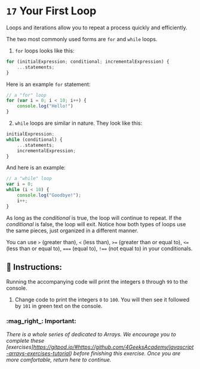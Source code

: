 # `17` Your First Loop

Loops and iterations allow you to repeat a process quickly and efficiently. 

The two most commonly used forms are `for` and `while` loops. 

1.  `for` loops looks like this:

```js
for (initialExpression; conditional; incrementalExpression) {
    ...statements;
}
```
Here is an example `for` statement:

```js
// a "for" loop
for (var i = 0; i < 10; i++) {
    console.log("Hello!")
}
```


2. `while` loops are similar in nature.  They look like this:

```js
initialExpression;
while (conditional) {
    ...statements;
    incrementalExpression;
}
```
And here is an example:

```js
// a "while" loop
var i = 0;
while (i < 10) {
    console.log("Goodbye!");
    i++;
}
```

As long as the *conditional* is true, the loop will continue to repeat.  If the *conditional* is false, the loop will exit.  Notice how both types of loops use the same pieces, just organized in a different manner.

You can use `>` (greater than), `<` (less than), `>=` (greater than or equal to), `<=` (less than or equal to), `===` (equal to), `!==` (not equal to) in your conditionals.

## :pencil: Instructions:
 
Running the accompanying code will print the integers `0` through `99` to the console.

1. Change code to print the integers `0` to `100`. You will then see it followed by `101` in green text on the console.

### :mag_right_: Important:

*There is a whole series of dedicated to Arrays.  We encourage you to complete these [exercises]https://gitpod.io/#https://github.com/4GeeksAcademy/javascript-arrays-exercises-tutorial)  before finishing this exercise. Once you are more comfortable, return here to continue.*
